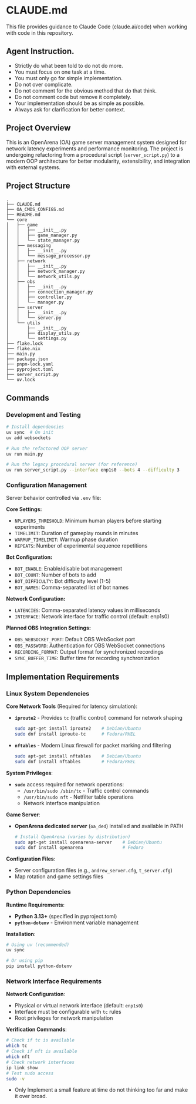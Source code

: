 # CLAUDE.md

This file provides guidance to Claude Code (claude.ai/code) when working with code in this repository.


## Agent Instruction.

- Strictly do what been told to do not do more.
- You must focus on one task at a time.
- You must only go for simple implementation.
- Do not over complicate.
- Do not comment for the obvious method that do that think.
- Do not comment code but remove it completely.
- Your implementation should be as simple as possible.
- Always ask for clarification for better context.

## Project Overview
This is an OpenArena (OA) game server management system designed for network latency experiments and performance monitoring. The project is undergoing refactoring from a procedural script (`server_script.py`) to a modern OOP architecture for better modularity, extensibility, and integration with external systems.

## Project Structure

```
.
├── CLAUDE.md
├── OA_CMDS_CONFIGS.md
├── README.md
└── core
│   ├── game
│   │   ├── __init__.py
│   │   ├── game_manager.py
│   │   └── state_manager.py
│   ├── messaging
│   │   ├── __init__.py
│   │   └── message_processor.py
│   ├── network
│   │   ├── __init__.py
│   │   ├── network_manager.py
│   │   └── network_utils.py
│   ├── obs
│   │   ├── __init__.py
│   │   ├── connection_manager.py
│   │   ├── controller.py
│   │   └── manager.py
│   ├── server
│   │   ├── __init__.py
│   │   └── server.py
│   └── utils
│       ├── __init__.py
│       ├── display_utils.py
│       └── settings.py
├── flake.lock
├── flake.nix
├── main.py
├── package.json
├── pnpm-lock.yaml
├── pyproject.toml
├── server_script.py
└── uv.lock
```
## Commands

### Development and Testing
```bash
# Install dependencies
uv sync  # On init
uv add websockets 

# Run the refactored OOP server
uv run main.py

# Run the legacy procedural server (for reference)
uv run server_script.py --interface enp1s0 --bots 4 --difficulty 3
```

### Configuration Management

Server behavior controlled via `.env` file:

**Core Settings:**
- `NPLAYERS_THRESHOLD`: Minimum human players before starting experiments
- `TIMELIMIT`: Duration of gameplay rounds in minutes  
- `WARMUP_TIMELIMIT`: Warmup phase duration
- `REPEATS`: Number of experimental sequence repetitions

**Bot Configuration:**
- `BOT_ENABLE`: Enable/disable bot management
- `BOT_COUNT`: Number of bots to add
- `BOT_DIFFICULTY`: Bot difficulty level (1-5)
- `BOT_NAMES`: Comma-separated list of bot names

**Network Configuration:**
- `LATENCIES`: Comma-separated latency values in milliseconds
- `INTERFACE`: Network interface for traffic control (default: enp1s0)

**Planned OBS Integration Settings:**
- `OBS_WEBSOCKET_PORT`: Default OBS WebSocket port
- `OBS_PASSWORD`: Authentication for OBS WebSocket connections
- `RECORDING_FORMAT`: Output format for synchronized recordings
- `SYNC_BUFFER_TIME`: Buffer time for recording synchronization

## Implementation Requirements

### Linux System Dependencies
**Core Network Tools** (Required for latency simulation):
- **`iproute2`** - Provides `tc` (traffic control) command for network shaping
  ```bash
  sudo apt-get install iproute2    # Debian/Ubuntu
  sudo dnf install iproute-tc      # Fedora/RHEL
  ```

- **`nftables`** - Modern Linux firewall for packet marking and filtering
  ```bash
  sudo apt-get install nftables    # Debian/Ubuntu  
  sudo dnf install nftables        # Fedora/RHEL
  ```

**System Privileges**:
- **`sudo`** access required for network operations:
  - `/usr/bin/sudo /sbin/tc` - Traffic control commands
  - `/usr/bin/sudo nft` - Netfilter table operations
  - Network interface manipulation

**Game Server**:
- **OpenArena dedicated server** (`oa_ded`) installed and available in PATH
  ```bash
  # Install OpenArena (varies by distribution)
  sudo apt-get install openarena-server    # Debian/Ubuntu
  sudo dnf install openarena               # Fedora
  ```

**Configuration Files**:
- Server configuration files (e.g., `andrew_server.cfg`, `t_server.cfg`)
- Map rotation and game settings files

### Python Dependencies
**Runtime Requirements**:
- **Python 3.13+** (specified in pyproject.toml)
- **`python-dotenv`** - Environment variable management

**Installation**:
```bash
# Using uv (recommended)
uv sync

# Or using pip
pip install python-dotenv
```

### Network Interface Requirements
**Network Configuration**:
- Physical or virtual network interface (default: `enp1s0`)
- Interface must be configurable with `tc` rules
- Root privileges for network manipulation

**Verification Commands**:
```bash
# Check if tc is available
which tc
# Check if nft is available  
which nft
# Check network interfaces
ip link show
# Test sudo access
sudo -v
```
- Only Implement a small feature at time do not thinking too far and make it over broad.
